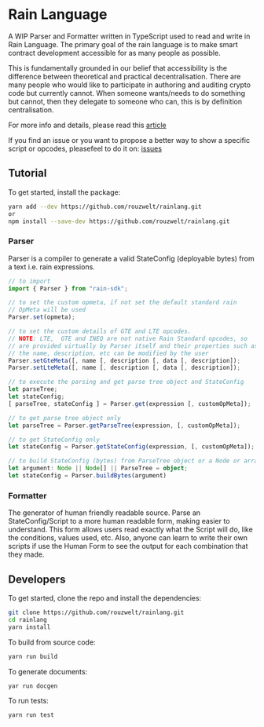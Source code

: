 # **Rain Language**
A WIP Parser and Formatter written in TypeScript used to read and write in Rain Language.
The primary goal of the rain language is to make smart contract development accessible for as many people as possible.

This is fundamentally grounded in our belief that accessibility is the difference between theoretical and practical decentralisation. There are many people who would like to participate in authoring and auditing crypto code but currently cannot. When someone wants/needs to do something but cannot, then they delegate to someone who can, this is by definition centralisation.

For more info and details, please read this [article](https://hackmd.io/@REJeq0MuTUiqnjx9w5SsUA/HJj9s-nfi#Rainlang-has-a-spectrum-of-representations-from-concise-gtexplicit)

If you find an issue or you want to propose a better way to show a specific script or opcodes, pleasefeel to do it on: [issues](https://github.com/rouzwelt/rainlang/issues)


## **Tutorial**
To get started, install the package:
```bash
yarn add --dev https://github.com/rouzwelt/rainlang.git
or
npm install --save-dev https://github.com/rouzwelt/rainlang.git
```


### **Parser**
Parser is a compiler to generate a valid StateConfig (deployable bytes) from a text i.e. rain expressions.
```typescript
// to import
import { Parser } from "rain-sdk";

// to set the custom opmeta, if not set the default standard rain
// OpMeta will be used
Parser.set(opmeta);

// to set the custom details of GTE and LTE opcodes.
// NOTE: LTE,  GTE and INEQ are not native Rain Standard opcodes, so
// are provided virtually by Parser itself and their properties such as
// the name, description, etc can be modified by the user
Parser.setGteMeta([, name [, description [, data [, description]);
Parser.setLteMeta([, name [, description [, data [, description]);

// to execute the parsing and get parse tree object and StateConfig
let parseTree;
let stateConfig;
[ parseTree, stateConfig ] = Parser.get(expression [, customOpMeta]);

// to get parse tree object only
let parseTree = Parser.getParseTree(expression, [, customOpMeta]);

// to get StateConfig only
let stateConfig = Parser.getStateConfig(expression, [, customOpMeta]);

// to build StateConfig (bytes) from ParseTree object or a Node or array of Node
let argument: Node || Node[] || ParseTree = object;
let stateConfig = Parser.buildBytes(argument)
```


### **Formatter**
The generator of human friendly readable source.
Parse an StateConfig/Script to a more human readable form, making easier to understand. This form allows users read exactly
what the Script will do, like the conditions, values used, etc. Also, anyone can learn to write their own scripts
if use the Human Form to see the output for each combination that they made.


## **Developers**
To get started, clone the repo and install the dependencies:
```bash
git clone https://github.com/rouzwelt/rainlang.git
cd rainlang
yarn install
```


To build from source code:
```bash
yarn run build
```


To generate documents:
```bash
yar run docgen
```


To run tests:
```bash
yarn run test
```
